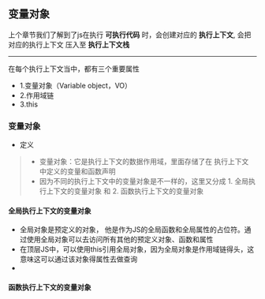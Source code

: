 ## 变量对象

上个章节我们了解到了js在执行 **可执行代码** 时，会创建对应的 **执行上下文**, 会把对应的执行上下文 压入至 **执行上下文栈**

---

在每个执行上下文当中，都有三个重要属性
- 1.变量对象（Variable object，VO）
- 2.作用域链
- 3.this

### 变量对象

- 定义
> - 变量对象：它是执行上下文的数据作用域，里面存储了在 执行上下文 中定义的变量和函数声明
> - 因为不同的执行上下文中的变量对象是不一样的，这里又分成 1. 全局执行上下文的变量对象  和 2. 函数执行上下文的变量对象

#### 全局执行上下文的变量对象

- 全局对象是预定义的对象， 他是作为JS的全局函数和全局属性的占位符。通过使用全局对象可以去访问所有其他的预定义对象、函数和属性
- 在顶层JS中，可以使用this引用全局对象，因为全局对象是作用域链得头，这意味这可以通过该对象得属性去做查询
- 


#### 函数执行上下文的变量对象

